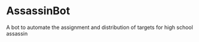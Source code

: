 # AssassinBot
A bot to automate the assignment and distribution of targets for high school assassin
